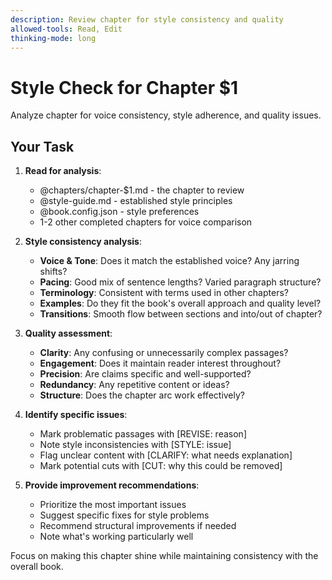 ```yaml
---
description: Review chapter for style consistency and quality
allowed-tools: Read, Edit
thinking-mode: long
---
```


# Style Check for Chapter $1

Analyze chapter for voice consistency, style adherence, and quality issues.

## Your Task

1. **Read for analysis**:
   - @chapters/chapter-$1.md - the chapter to review
   - @style-guide.md - established style principles
   - @book.config.json - style preferences
   - 1-2 other completed chapters for voice comparison

2. **Style consistency analysis**:
   - **Voice & Tone**: Does it match the established voice? Any jarring shifts?
   - **Pacing**: Good mix of sentence lengths? Varied paragraph structure?
   - **Terminology**: Consistent with terms used in other chapters?
   - **Examples**: Do they fit the book's overall approach and quality level?
   - **Transitions**: Smooth flow between sections and into/out of chapter?

3. **Quality assessment**:
   - **Clarity**: Any confusing or unnecessarily complex passages?
   - **Engagement**: Does it maintain reader interest throughout?
   - **Precision**: Are claims specific and well-supported?
   - **Redundancy**: Any repetitive content or ideas?
   - **Structure**: Does the chapter arc work effectively?

4. **Identify specific issues**:
   - Mark problematic passages with [REVISE: reason]
   - Note style inconsistencies with [STYLE: issue]
   - Flag unclear content with [CLARIFY: what needs explanation]
   - Mark potential cuts with [CUT: why this could be removed]

5. **Provide improvement recommendations**:
   - Prioritize the most important issues
   - Suggest specific fixes for style problems
   - Recommend structural improvements if needed
   - Note what's working particularly well

Focus on making this chapter shine while maintaining consistency with the overall book.